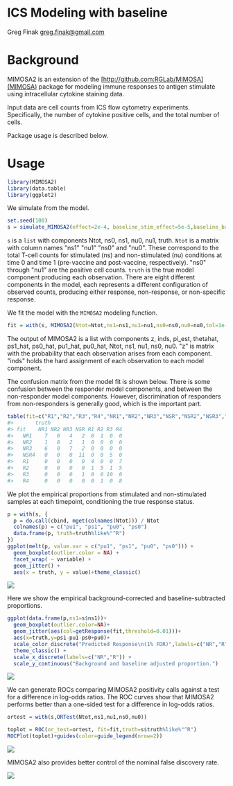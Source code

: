 ICS Modeling with baseline
================
Greg Finak <greg.finak@gmail.com>

<!-- README.md is generated from README.Rmd. Please edit that file -->
Background
==========

MIMOSA2 is an extension of the [http://github.com:RGLab/MIMOSA](MIMOSA) package for modeling immune responses to antigen stimulate using intracellular cytokine staining data.

Input data are cell counts from ICS flow cytometry experiments. Specifically, the number of cytokine positive cells, and the total number of cells.

Package usage is described below.

Usage
=====

``` r
library(MIMOSA2)
library(data.table)
library(ggplot2)
```

We simulate from the model.

``` r
set.seed(100)
s = simulate_MIMOSA2(effect=2e-4, baseline_stim_effect=5e-5,baseline_background = 2e-5,bg_effect =2e-5,phi=c(50000,50000,50000,50000),P=100,rng=c(120000,150000))
```

`s` is a `list` with components Ntot, ns0, ns1, nu0, nu1, truth. `Ntot` is a matrix with column names "ns1" "nu1" "ns0" and "nu0". These correspond to the total T-cell counts for stimulated (ns) and non-stimulated (nu) conditions at time 0 and time 1 (pre-vaccine and post-vaccine, respectively). "ns0" through "nu1" are the positive cell counts. `truth` is the true model component producing each observation. There are eight different components in the model, each represents a different configuration of observed counts, producing either response, non-response, or non-specific response.

We fit the model with the `MIMOSA2` modeling function.

``` r
fit = with(s, MIMOSA2(Ntot=Ntot,ns1=ns1,nu1=nu1,ns0=ns0,nu0=nu0,tol=1e-5))
```

The output of MIMOSA2 is a list with components z, inds, pi\_est, thetahat, ps1\_hat, ps0\_hat, pu1\_hat, pu0\_hat, Ntot, ns1, nu1, ns0, nu0. "z" is matrix with the probability that each observation arises from each component. "inds" holds the hard assignment of each observation to each model component.

The confusion matrix from the model fit is shown below. There is some confusion between the responder model components, and between the non-responder model components. However, discrimination of responders from non-responders is generally good, which is the important part.

``` r
table(fit=c("R1","R2","R3","R4","NR1","NR2","NR3","NSR","NSR2","NSR3","NSR4")[max.col(fit$z)],truth = s$truth)
#>       truth
#> fit    NR1 NR2 NR3 NSR R1 R2 R3 R4
#>   NR1    7   0   4   2  0  1  0  0
#>   NR2    1   8   2   1  0  0  0  0
#>   NR3    6   0   7   2  0  0  0  0
#>   NSR4   0   0   0  11  0  0  5  0
#>   R1     0   0   0   0  4  0  0  7
#>   R2     0   0   0   0  1  5  1  5
#>   R3     0   0   0   1  0  0 10  0
#>   R4     0   0   0   0  0  1  0  8
```

We plot the empirical proportions from stimulated and non-stimulated samples at each timepoint, conditioning the true response status.

``` r
p = with(s, {
  p = do.call(cbind, mget(colnames(Ntot))) / Ntot
  colnames(p) = c("pu1", "ps1", "pu0", "ps0")
  data.frame(p, truth=truth%like%"^R")
})
ggplot(melt(p, value.var = c("pu1", "ps1", "pu0", "ps0"))) +
  geom_boxplot(outlier.color = NA) +
  facet_wrap( ~ variable) +
  geom_jitter() +
  aes(x = truth, y = value)+theme_classic()
```

![](README-empirical_boxplots_vs_ps-1.png)

Here we show the empirical background-corrected and baseline-subtracted proportions.

``` r
ggplot(data.frame(p,ns1=s$ns1))+
  geom_boxplot(outlier.color=NA)+
  geom_jitter(aes(col=getResponse(fit,threshold=0.01)))+
  aes(x=truth,y=ps1-pu1-ps0+pu0)+
  scale_color_discrete("Predicted Response\n(1% FDR)",labels=c("NR","R")) +
  theme_classic() +
  scale_x_discrete(labels=c("NR","R")) +
  scale_y_continuous("Background and baseline adjusted proportion.")
```

![](README-empiricalboxplots_vs_truth-1.png)

We can generate ROCs comparing MIMOSA2 positivity calls against a test for a difference in log-odds ratios. The ROC curves show that MIMOSA2 performs better than a one-sided test for a difference in log-odds ratios.

``` r
ortest = with(s,ORTest(Ntot,ns1,nu1,ns0,nu0))

toplot = ROC(or_test=ortest, fit=fit,truth=s$truth%like%"^R")
ROCPlot(toplot)+guides(color=guide_legend(nrow=2))
```

![](README-ROC-1.png)

MIMOSA2 also provides better control of the nominal false discovery rate.

![](README-nomfdr-1.png)
